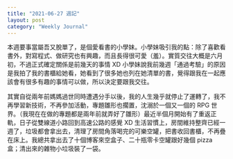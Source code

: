 ```yaml
---
title: "2021-06-27 週記"
layout: post
category: "Weekly Journal"
---
```


本週要事當屬吾又脫單了，是個愛看書的小學妹。小學妹吸引我的點：除了喜歡看書外，對寫程式、做研究也有興趣，而且長得很可愛（羞）。實質交往大概是六月初，不過正式確定關係是前幾天的事情 XD 小學妹說我前幾週「通過考驗」的原因是我拍了我的書櫃給她看，她看到了很多她也列在她清單的書，覺得跟我在一起應該會有很多有趣的事情可以做，所以決定要跟我交往。

其實自從兩年前媽媽過世同時遭遇分手以後，我的人生幾乎就停止了運轉了，我不再學習新技術，不再參加活動，專題雛形也擱置，沈溺於一個又一個的 RPG 世界。（我現在在做的專題都是兩年前就弄好了雛形）最近半個月開始有了重返正軌，日子從雙線道小路回到高速公路的感覺 XD 生活習慣上，房間維持整齊已經一週了，垃圾都會拿出去，清理了房間角落喝完的可樂空罐，把書收回書櫃，不再疊在床上。我總共拿出去了十個博客來空盒子、二十瓶零卡空罐跟好幾個 pizza 盒；清出來的雜物小垃圾裝了一袋。
